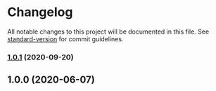 # Changelog

All notable changes to this project will be documented in this file. See [standard-version](https://github.com/conventional-changelog/standard-version) for commit guidelines.

### [1.0.1](https://github.com/p6m7g8/p6df-dev/compare/v1.0.0...v1.0.1) (2020-09-20)

## 1.0.0 (2020-06-07)
